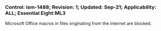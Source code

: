 ### Control: ism-1488; Revision: 1; Updated: Sep-21; Applicability: ALL; Essential Eight:ML3
<p>Microsoft Office macros in files originating from the internet are blocked.</p>